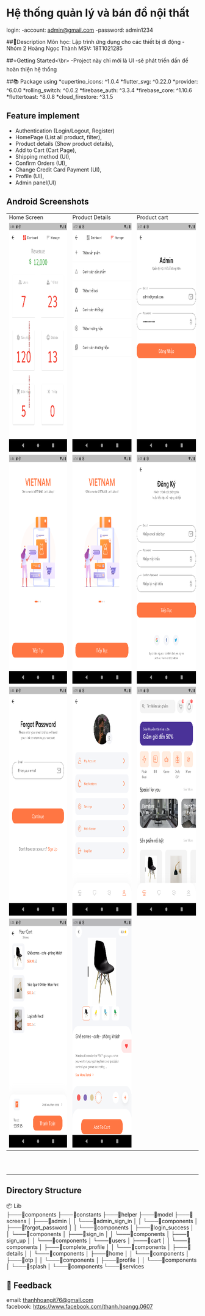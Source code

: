 # Hệ thống quản lý và bán đồ nội thất

login: 
    -account: admin@gmail.com
    -password: admin1234
    
    
##📖Description
  Môn học: Lập trình ứng dụng cho các thiết bị di động - Nhóm 2
  Hoàng Ngọc Thành
  MSV: 18T1021285
  
  
##⭐Getting Started<\br>
-Project này chỉ mới là UI 
-sẽ phát triển dần để hoàn thiện hệ thống


##📚 Package using
*cupertino_icons: ^1.0.4
*flutter_svg: ^0.22.0
*provider: ^6.0.0
*rolling_switch: ^0.0.2
*firebase_auth: ^3.3.4
*firebase_core: ^1.10.6
*fluttertoast: ^8.0.8
*cloud_firestore: ^3.1.5


## Feature implement
 * Authentication (Login/Logout, Register)
 * HomePage (List all product, filter),
 * Product details (Show product details),
 * Add to Cart (Cart Page),
 * Shipping method (UI),
 * Confirm Orders (UI),
 * Change Credit Card Payment (UI),
 * Profile (UI),
 * Admin panel(UI)

## Android Screenshots

<table>
  <tr>
    <td>Home Screen</td>
    <td>Product Details</td>
    <td>Product cart</td>
  </tr>
  <tr>
    <td valign="top"><img src="Screen/adminhome.png" width=270 height=600></td>
    <td valing="top"><img src="Screen/admin home manager.png" width=270 height=600></td>
    <td valing="top"><img src="Screen/admin sign in.png" width=270 height=600></td>
  </tr>
  <tr>
    <td valign="top"><img src="Screen/splash screen.png" width=270 height=600></td>
    <td valing="top"><img src="Screen/splash screen.png" width=270 height=600></td>
    <td valing="top"><img src="Screen/sign up.png" width=270 height=600></td>
  </tr>
  <tr>
      <td valign="top"><img src="Screen/forgot password.png" width=270 height=600></td>
      <td valign="top"><img src="Screen/profileScreen.png" width=270 height=600></td>
      <td valign="top"><img src="Screen/HomeScreen.png" width=270 height=600></td>
  </tr>
  <tr>
      <td valign="top"><img src="Screen/cartScreen.png" width=270 height=600></td>
      <td valign="top"><img src="Screen/detailsScreen.png" width=270 height=600></td>
  </tr>
 </table>
 
 <br>
<br>
<hr>

 ## Directory Structure
 
  📦 Lib\
├───📂components
├───📂constants
├───📂helper
├───📂model
├───📂screens
│   ├───📂admin
│   │   └───📂admin_sign_in
│   │       └───📂components
│   ├───📂forgot_password
│   │   └───📂components
│   ├───📂login_success
│   │   └───📂components
│   ├───📂sign_in
│   │   └───📂components
│   ├───📂sign_up
│   │   └───📂components
│   └───📂users
│       ├───📂cart
│       │   └───📂components
│       ├───📂complete_profile
│       │   └───📂components
│       ├───📂details
│       │   └───📂components
│       ├───📂home
│       │   └───📂components
│       ├───📂otp
│       │   └───📂components
│       ├───📂profile
│       │   └───📂components
│       └───📂splash
│           └───📂components
└───📂services

 ## 💬 Feedback
  email: thanhhoangit76@gmail.com<br>
  facebook: https://www.facebook.com/thanh.hoangg.0607
